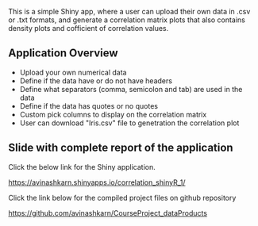 This is a simple Shiny app, where a user can upload their own data in .csv or .txt formats, and generate a correlation matrix plots that also contains density plots and cofficient of correlation values. 

## Application Overview

- Upload your own numerical data
- Define if the data have or do not have headers
- Define what separators (comma, semicolon and tab) are used in the data
- Define if the data has quotes or no quotes
- Custom pick columns to display on the correlation matrix
- User can download "Iris.csv" file to genetration the correlation plot

## Slide with complete report of the application

Click the below link for the Shiny application.

https://avinashkarn.shinyapps.io/correlation_shinyR_1/

Click the link below for the compiled project files on github repository

https://github.com/avinashkarn/CourseProject_dataProducts
